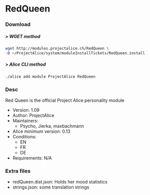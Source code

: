 # RedQueen

### Download

##### > WGET method
```bash
wget http://modules.projectalice.ch/RedQueen \
-O ~/ProjectAlice/system/moduleInstallTickets/RedQueen.install
```

##### > Alice CLI method
```bash
./alice add module ProjectAlice RedQueen
```

### Desc
Red Queen is the official Project Alice personality module

- Version: 1.09
- Author: ProjectAlice
- Maintainers:
  - Psycho, Jierka, maxbachmann
- Alice minimum version: 0.13
- Conditions:
  - EN
  - FR
  - DE
- Requirements: N/A

### Extra files

- redQueen.dist.json: Holds her mood statistics
- strings.json: some translation strings
